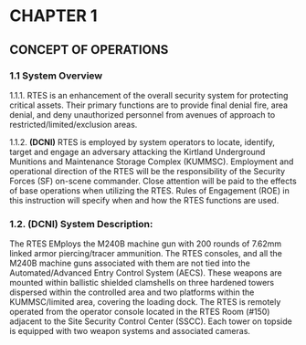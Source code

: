 # CHAPTER 1
## CONCEPT OF OPERATIONS

### 1.1 System Overview
1.1.1. RTES is an enhancement of the overall security system for protecting critical assets. Their primary functions are to provide final denial fire, area denial, and deny unauthorized personnel from avenues of approach to restricted/limited/exclusion areas.

1.1.2. **(DCNI)** RTES is employed by system operators to locate, identify, target and engage an adversary attacking the Kirtland Underground Munitions and Maintenance Storage Complex (KUMMSC). Employment and operational direction of the RTES will be the responsibility of the Security Forces (SF) on-scene commander. Close attention will be paid to the effects of base operations when utilizing the RTES. Rules of Engagement (ROE) in this instruction will specify when and how the RTES functions are used.

### 1.2. (DCNI) System Description: 
The RTES EMploys the M240B machine gun with 200 rounds of 7.62mm linked armor piercing/tracer ammunition. The RTES consoles, and all the M240B machine guns associated with them are not tied into the Automated/Advanced Entry Control System (AECS). These weapons are mounted within ballistic shielded clamshells on three hardened towers dispersed within the controlled area and two platforms within the KUMMSC/limited area, covering the loading dock. The RTES is remotely operated from the operator console located in the RTES Room (#150) adjacent to the Site Security Control Center (SSCC). Each tower on topside is equipped with two weapon systems and associated cameras.